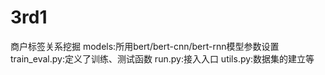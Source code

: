 # 3rd1
商户标签关系挖掘
models:所用bert/bert-cnn/bert-rnn模型参数设置
train_eval.py:定义了训练、测试函数
run.py:接入入口
utils.py:数据集的建立等
